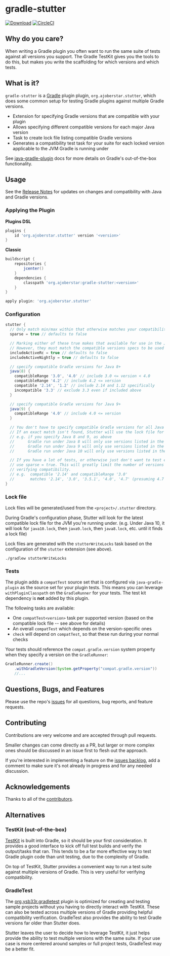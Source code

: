 # gradle-stutter

[![Download](https://api.bintray.com/packages/ajoberstar/maven/gradle-stutter/images/download.svg)](https://bintray.com/ajoberstar/maven/gradle-stutter/_latestVersion)
[![CircleCI](https://circleci.com/gh/ajoberstar/gradle-stutter.svg?style=svg)](https://circleci.com/gh/ajoberstar/gradle-stutter)

## Why do you care?

When writing a Gradle plugin you often want to run the same suite of tests against all versions you support. The Gradle TestKit gives you the tools to do this, but makes you write the scaffolding for which versions and which tests.

## What is it?

`gradle-stutter` is a [Gradle](http://gradle.org) plugin plugin, `org.ajoberstar.stutter`, which does some common setup for testing Gradle plugins against multiple Gradle versions.

- Extension for specifying Gradle versions that are compatible with your plugin
- Allows specifying different compatible versions for each major Java version
- Task to create lock file listing compatible Gradle versions
- Generates a compatibility test task for your suite for each locked version applicable to the JVM Gradle is running under

See [java-gradle-plugin](https://docs.gradle.org/current/userguide/javaGradle_plugin.html) docs for more details on Gradle's out-of-the-box functionality.

## Usage

See the [Release Notes](https://github.com/ajoberstar/gradle-stutter/releases) for updates on
changes and compatibility with Java and Gradle versions.

### Applying the Plugin

**Plugins DSL**

```groovy
plugins {
    id 'org.ajoberstar.stutter' version '<version>'
}
```

**Classic**

```groovy
buildscript {
    repositories {
        jcenter()
    }
    dependencies {
        classpath 'org.ajoberstar:gradle-stutter:<version>'
    }
}

apply plugin: 'org.ajoberstar.stutter'
```

### Configuration

```groovy
stutter {
  // Only match min/max within that otherwise matches your compatibility specs in each Gradle major version
  sparse = true // defaults to false

  // Marking either of these true makes that available for use in the Java version blocks below
  // However, they must match the compatible versions specs to be used
  includeActiveRc = true // defaults to false
  includeActiveNightly = true // defaults to false

  // specify compatible Gradle versions for Java 8+
  java(8) {
    compatibleRange '3.0', '4.0' // include 3.0 <= version < 4.0
    compatibleRange '4.2' // include 4.2 <= version
    compatible '2.14', '1.2' // include 2.14 and 1.12 specifically
    incompatible '3.3' // exclude 3.3 even if included above
  }

  // specify compatible Gradle versions for Java 9+
  java(9) {
    compatibleRange '4.0' // include 4.0 <= version
  }

  // You don't have to specify compatible Gradle versions for all Java versions you run Gradle with
  // If an exact match isn't found, Stutter will use the lock file for the latest compatible JVM
  // e.g. if you specify Java 8 and 9, as above
  //      Gradle run under Java 8 will only use versions listed in the java(8) block
  //      Gradle run under Java 9 will only use versions listed in the java(9) block
  //      Gradle run under Java 10 will only use versions listed in the java(9) block

  // If you have a lot of tests, or otherwise just don't want to test every Gradle version that you say is compatible,
  // use sparse = true. This will greatly limit the number of versions you test against, but should do the job of
  // verifying compatibility.
  // e.g.  compatible '2.14' and compatibleRange '3.0'
  //       matches '2.14', '3.0', '3.5.1', '4.0', '4.7' (presuming 4.7 is the latest available 4.x)
}
```

### Lock file

Lock files will be generated/used from the `<project>/.stutter` directory.

During Gradle's configuration phase, Stutter will look for the latest compatible lock file for the JVM you're running under. (e.g. Under Java 10, it will look for `java10.lock`, then `java9.lock`, then `java8.lock`, etc. until it finds a lock file)

Lock files are generated with the `stutterWriteLocks` task based on the configuration of the `stutter` extension (see above).

```
./gradlew stutterWriteLocks
```

### Tests

The plugin adds a `compatTest` source set that is configured via `java-gradle-plugin` as the source set for your plugin tests. This means you can leverage `withPluginClasspath` on the `GradleRunner` for your tests. The test kit dependency is **not** added by this plugin.

The following tasks are available:

- One `compatTest<version>` task per supported version (based on the compatible lock file -- see above for details)
- An overall `compatTest` which depends on the version-specific ones
- `check` will depend on `compatTest`, so that these run during your normal checks

Your tests should reference the `compat.gradle.version` system property when they specify a version on the `GradleRunner`:

```java
GradleRunner.create()
    .withGradleVersion(System.getProperty("compat.gradle.version"))
    //...
```

## Questions, Bugs, and Features

Please use the repo's [issues](https://github.com/ajoberstar/gradle-stutter/issues)
for all questions, bug reports, and feature requests.

## Contributing

Contributions are very welcome and are accepted through pull requests.

Smaller changes can come directly as a PR, but larger or more complex
ones should be discussed in an issue first to flesh out the approach.

If you're interested in implementing a feature on the
[issues backlog](https://github.com/ajoberstar/gradle-stutter/issues), add a comment
to make sure it's not already in progress and for any needed discussion.

## Acknowledgements

Thanks to all of the [contributors](https://github.com/ajoberstar/gradle-stutter/graphs/contributors).

## Alternatives

### TestKit (out-of-the-box)

[TestKit](https://docs.gradle.org/current/userguide/test_kit.html) is built into Gradle, so it should be your first consideration. It provides a good interface to kick off full test builds and verify the output/tasks that ran. This tends to be a far more effective way to test Gradle plugin code than unit testing, due to the complexity of Gradle.

On top of TestKit, Stutter provides a convenient way to run a test suite against multiple versions of Gradle. This is very useful for verifying compatibility.

### GradleTest

The [org.ysb33r.gradletest](https://github.com/ysb33r/gradleTest) plugin is optimized for creating and testing sample projects without you having to directly interact with TestKit. These can also be tested across multiple versions of Gradle providing helpful compatibility verification. GradleTest also provides the ability to test Gradle versions far older than Stutter does.

Stutter leaves the user to decide how to leverage TestKit, it just helps provide the ability to test multiple versions with the same suite. If your use case is more centered around samples or full project tests, GradleTest may be a better fit.
